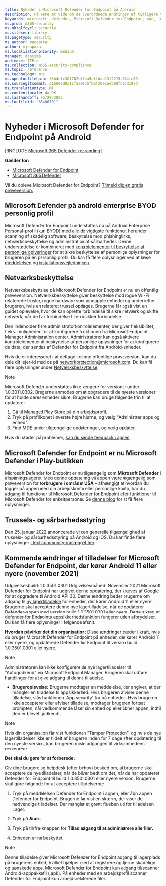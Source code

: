 ```yaml
---
title: Nyheder i Microsoft Defender for Endpoint på Android
description: Få mere at vide om de overordnede ændringer af tidligere versioner af Microsoft Defender for Endpoint på Android.
keywords: microsoft, defender, Microsoft Defender for Endpoint, mac, installation, macos, whatsnew
ms.prod: m365-security
ms.mktglfcycl: security
ms.sitesec: library
ms.pagetype: security
ms.author: macapara
author: mjcaparas
ms.localizationpriority: medium
manager: dansimp
audience: ITPro
ms.collection: m365-security-compliance
ms.topic: reference
ms.technology: mde
ms.openlocfilehash: f5b4cfc38f702bf7ea5affdae13f2215c044fc89
ms.sourcegitcommit: d1b60ed9a11f5e6e35fbaf30ecaeb9dfd6dd197d
ms.translationtype: MT
ms.contentlocale: da-DK
ms.lasthandoff: 06/29/2022
ms.locfileid: "66486701"
---
```

# <a name="whats-new-in-microsoft-defender-for-endpoint-on-android"></a>Nyheder i Microsoft Defender for Endpoint på Android

[!INCLUDE [Microsoft 365 Defender rebranding](../../includes/microsoft-defender.md)]

**Gælder for:**
- [Microsoft Defender for Endpoint](https://go.microsoft.com/fwlink/p/?linkid=2154037)
- [Microsoft 365 Defender](https://go.microsoft.com/fwlink/?linkid=2118804)

Vil du opleve Microsoft Defender for Endpoint? [Tilmeld dig en gratis prøveversion.](https://signup.microsoft.com/create-account/signup?products=7f379fee-c4f9-4278-b0a1-e4c8c2fcdf7e&ru=https://aka.ms/MDEp2OpenTrial?ocid=docs-wdatp-exposedapis-abovefoldlink)

## <a name="microsoft-defender-on-android-enterprise-byod-personal-profile"></a>Microsoft Defender på android enterprise BYOD personlig profil
Microsoft Defender for Endpoint understøttes nu på Android Enterprise Personal-profil (kun BYOD) med alle de vigtigste funktioner, herunder scanning af skadelig software, beskyttelse mod phishinglinks, netværksbeskyttelse og administration af sårbarheder. Denne understøttelse er kombineret med [kontrolelementer til beskyttelse af personlige oplysninger](/microsoft-365/security/defender-endpoint/android-configure#privacy-controls) for at sikre beskyttelse af personlige oplysninger for brugeren på en personlig profil. Du kan få flere oplysninger ved at læse [meddelelsen](https://techcommunity.microsoft.com/t5/microsoft-defender-for-endpoint/announcing-the-public-preview-of-defender-for-endpoint-personal/ba-p/3370979) og [installationsvejledningen](/microsoft-365/security/defender-endpoint/android-intune#set-up-microsoft-defender-in-personal-profile-on-android-enterprise-in-byod-mode).

## <a name="network-protection"></a>Netværksbeskyttelse
Netværksbeskyttelse på Microsoft Defender for Endpoint er nu en offentlig prøveversion. Netværksbeskyttelse giver beskyttelse mod rogue Wi-Fi relaterede trusler, rogue hardware som pineapple enheder og underretter brugeren, hvis en relateret trussel opdages. Brugerne får også vist en guidet oplevelse, hvor de kan oprette forbindelse til sikre netværk og skifte netværk, når de har forbindelse til en usikker forbindelse.

Den indeholder flere administratorkontrolelementer, der giver fleksibilitet, f.eks. muligheden for at konfigurere funktionen fra Microsoft Endpoint Manager Administration center. Administratorer kan også aktivere kontrolelementer til beskyttelse af personlige oplysninger for at konfigurere de data, der sendes af Defender for Endpoint fra Android-enheder. 

Hvis du er interesseret i at deltage i denne offentlige prøveversion, kan du dele dit lejer-id med os på networkprotection@microsoft.com. Du kan få flere oplysninger under [Netværksbeskyttelse](/microsoft-365/security/defender-endpoint/android-configure).

>[!NOTE]
>Microsoft Defender understøttes ikke længere for versioner under 1.0.3011.0302. Brugerne anmodes om at opgradere til de nyeste versioner for at holde deres enheder sikre.
Brugerne kan bruge følgende trin til at opdatere:
>1. Gå til Managed Play Store på din arbejdsprofil.
>2. Tryk på profilikonet i øverste højre hjørne, og vælg "Administrer apps og enhed".
>3. Find MDE under tilgængelige opdateringer, og vælg opdater.
>
>Hvis du støder på problemer, [kan du sende feedback i appen](/security/defender-endpoint/android-support-signin#send-in-app-feedback).

## <a name="microsoft-defender-for-endpoint-is-now-microsoft-defender-in-the-play-store"></a>Microsoft Defender for Endpoint er nu Microsoft Defender i Play-butikken

Microsoft Defender for Endpoint er nu tilgængelig som **Microsoft Defender** i afspilningslageret. Med denne opdatering vil appen være tilgængelig som prøveversion for **forbrugere i området USA** – afhængigt af hvordan du logger på appen med din arbejdskonto eller personlige konto, har du adgang til funktioner til Microsoft Defender for Endpoint eller funktioner til Microsoft Defender for enkeltpersoner. Se [denne blog](https://www.microsoft.com/microsoft-365/microsoft-defender-for-individuals) for at få flere oplysninger.

## <a name="threat-and-vulnerability-management"></a>Trussels- og sårbarhedsstyring

Den 25. januar 2022 annoncerede vi den generelle tilgængelighed af trussels- og sårbarhedsstyring på Android og iOS. Du kan finde flere oplysninger [i techcommunity-indlægget her](https://techcommunity.microsoft.com/t5/microsoft-defender-for-endpoint/announcing-general-availability-of-vulnerability-management/ba-p/3071663).

## <a name="upcoming-permission-changes-for-microsoft-defender-for-endpoint-running-android-11-or-later-nov-2021"></a>Kommende ændringer af tilladelser for Microsoft Defender for Endpoint, der kører Android 11 eller nyere (november 2021)

Udgivelsesbuild: 1.0.3501.0301 Udgivelsesmåned: November 2021 Microsoft Defender for Endpoint har udgivet denne opdatering, der kræves af [Google](https://developer.android.com/distribute/play-policies#APILevel30) for at opgradere til Android API 30. Denne ændring beder brugerne om adgang til [ny lagertilladelse](https://developer.android.com/training/data-storage/manage-all-files#all-files-access-google-play) for enheder, der kører Android 11 eller nyere. Brugerne skal acceptere denne nye lagertilladelse, når de opdaterer Defender-appen med version build 1.0.3501.0301 eller nyere. Dette sikrer, at defender for Endpoints appsikkerhedsfunktion fungerer uden afbrydelser. Du kan få flere oplysninger i følgende afsnit.

**Hvordan påvirker det din organisation:** Disse ændringer træder i kraft, hvis du bruger Microsoft Defender for Endpoint på enheder, der kører Android 11 eller nyere, og opdaterede Defender for Endpoint til version build 1.0.3501.0301 eller nyere.

> [!NOTE]
> Administratoren kan ikke konfigurere de nye lagertilladelser til "Autogodkend" via Microsoft Endpoint Manager. Brugeren skal udføre handlinger for at give adgang til denne tilladelse.

- **Brugeroplevelse:** Brugerne modtager en meddelelse, der angiver, at der mangler en tilladelse til appsikkerhed. Hvis brugeren afviser denne tilladelse, slås funktionen 'App security' fra på enheden. Hvis brugeren ikke accepterer eller afviser tilladelse, modtager brugeren fortsat prompten, når vedkommende låser sin enhed op eller åbner appen, indtil den er blevet godkendt.

> [!NOTE]
> Hvis din organisation får vist funktionen "Tamper Protection", og hvis de nye lagertilladelser ikke er tildelt af brugeren inden for 7 dage efter opdatering til den nyeste version, kan brugeren miste adgangen til virksomhedens ressourcer.

**Det skal du gøre for at forberede:**

Giv dine brugere og helpdesk (efter behov) besked om, at brugerne skal acceptere de nye tilladelser, når de bliver bedt om det, når de har opdateret Defender for Endpoint til build 1.0.3501.0301 eller nyere version. Brugerne skal gøre følgende for at acceptere tilladelserne:

1. Tryk på meddelelsen Defender for Endpoint i appen, eller åbn appen Defender for Endpoint. Brugerne får vist en skærm, der viser de nødvendige tilladelser. Der mangler et grønt flueben ud for tilladelsen Lager.

2. Tryk på **Start**.

3. Tryk på til/fra-knappen for **Tillad adgang til at administrere alle filer.**

4. Enheden er nu beskyttet.

  > [!NOTE]
  > Denne tilladelse giver Microsoft Defender for Endpoint adgang til lagerplads på brugerens enhed, hvilket hjælper med at registrere og fjerne skadelige og uønskede apps. Microsoft Defender for Endpoint kun adgang til/scanner Android-apppakkefil (.apk). På enheder med en arbejdsprofil scanner Defender for Endpoint kun arbejdsrelaterede filer.
